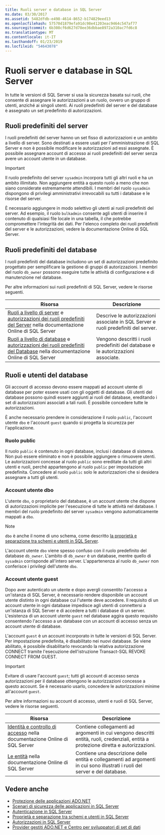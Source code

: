 ```yaml
---
title: Ruoli server e database in SQL Server
ms.date: 03/30/2017
ms.assetid: 5482dfdb-e498-4614-8652-b174829eed13
ms.openlocfilehash: 57570d1879efa91dc98e41203eac9464c547af77
ms.sourcegitcommit: 6b308cf6d627d78ee36dbbae8972a310ac7fd6c8
ms.translationtype: MT
ms.contentlocale: it-IT
ms.lasthandoff: 01/23/2019
ms.locfileid: "54643078"
---
```

# <a name="server-and-database-roles-in-sql-server"></a>Ruoli server e database in SQL Server
In tutte le versioni di SQL Server si usa la sicurezza basata sui ruoli, che consente di assegnare le autorizzazioni a un ruolo, ovvero un gruppo di utenti, anziché ai singoli utenti. Ai ruoli predefiniti del server e del database è assegnato un set predefinito di autorizzazioni.  
  
## <a name="fixed-server-roles"></a>Ruoli predefiniti del server  
 I ruoli predefiniti del server hanno un set fisso di autorizzazioni e un ambito a livello di server. Sono destinati a essere usati per l'amministrazione di SQL Server e non è possibile modificare le autorizzazioni ad essi assegnate. È possibile assegnare account di accesso ai ruoli predefiniti del server senza avere un account utente in un database.  
  
> [!IMPORTANT]
>  Il ruolo predefinito del server `sysadmin` incorpora tutti gli altri ruoli e ha un ambito illimitato. Non aggiungere entità a questo ruolo a meno che non siano considerate estremamente attendibili. I membri del ruolo `sysadmin` dispongono di privilegi amministrativi irrevocabili su tutti i database e le risorse del server.  
  
 È necessario aggiungere in modo selettivo gli utenti ai ruoli predefiniti del server. Ad esempio, il ruolo `bulkadmin` consente agli utenti di inserire il contenuto di qualsiasi file locale in una tabella, il che potrebbe compromettere l'integrità dei dati. Per l'elenco completo dei ruoli predefiniti del server e le autorizzazioni, vedere la documentazione Online di SQL Server.  
  
## <a name="fixed-database-roles"></a>Ruoli predefiniti del database  
 I ruoli predefiniti del database includono un set di autorizzazioni predefinito progettato per semplificare la gestione di gruppi di autorizzazioni. I membri del ruolo `db_owner` possono eseguire tutte le attività di configurazione e di manutenzione nel database.  
  
 Per altre informazioni sui ruoli predefiniti di SQL Server, vedere le risorse seguenti.  
  
|Risorsa|Descrizione|  
|--------------|-----------------|  
|[Ruoli a livello di server](/sql/relational-databases/security/authentication-access/server-level-roles) e [autorizzazioni dei ruoli predefiniti del Server](https://msdn.microsoft.com/library/ms175892.aspx) nella documentazione Online di SQL Server|Descrive le autorizzazioni associate in SQL Server e ruoli predefiniti del server.|  
|[Ruoli a livello di database](/sql/relational-databases/security/authentication-access/database-level-roles) e [autorizzazioni dei ruoli predefiniti del Database](https://msdn.microsoft.com/library/ms189612.aspx) nella documentazione Online di SQL Server|Vengono descritti i ruoli predefiniti del database e le autorizzazioni associate.|  
  
## <a name="database-roles-and-users"></a>Ruoli e utenti del database  
 Gli account di accesso devono essere mappati ad account utente di database per poter essere usati con gli oggetti di database. Gli utenti del database possono quindi essere aggiunti ai ruoli del database, ereditando i set di autorizzazioni associati a tali ruoli. È possibile concedere tutte le autorizzazioni.  
  
 È anche necessario prendere in considerazione il ruolo `public`, l'account utente `dbo` e l'account `guest` quando si progetta la sicurezza per l'applicazione.  
  
### <a name="the-public-role"></a>Ruolo public  
 Il ruolo `public` è contenuto in ogni database, inclusi i database di sistema. Non può essere eliminato e non è possibile aggiungere o rimuovere utenti. Le autorizzazioni concesse al ruolo `public` sono ereditate da tutti gli altri utenti e ruoli, perché appartengono al ruolo `public` per impostazione predefinita. Concedere al ruolo `public` solo le autorizzazioni che si desidera assegnare a tutti gli utenti.  
  
### <a name="the-dbo-user-account"></a>Account utente dbo  
 L'utente `dbo`, o proprietario del database, è un account utente che dispone di autorizzazioni implicite per l'esecuzione di tutte le attività nel database. I membri del ruolo predefinito del server `sysadmin` vengono automaticamente mappati a `dbo`.  
  
> [!NOTE]
>  `dbo` è anche il nome di uno schema, come descritto [la proprietà e separazione tra schemi e utenti in SQL Server](../../../../../docs/framework/data/adonet/sql/ownership-and-user-schema-separation-in-sql-server.md).  
  
 L'account utente `dbo` viene spesso confuso con il ruolo predefinito del database `db_owner`. L'ambito di `db_owner` è un database, mentre quello di `sysadmin` corrisponde all'intero server. L'appartenenza al ruolo `db_owner` non conferisce i privilegi dell'utente `dbo`.  
  
### <a name="the-guest-user-account"></a>Account utente guest  
 Dopo aver autenticato un utente e dopo avergli consentito l'accesso a un'istanza di SQL Server, è necessario rendere disponibile un account utente distinto in ogni database cui l'utente deve accedere. Il requisito di un account utente in ogni database impedisce agli utenti di connettersi a un'istanza di SQL Server e di accedere a tutti i database di un server. L'esistenza di un account utente `guest` nel database aggira questo requisito consentendo l'accesso a un database con un account di accesso senza un account utente di database.  
  
 L'account `guest` è un account incorporato in tutte le versioni di SQL Server. Per impostazione predefinita, è disabilitato nei nuovi database. Se viene abilitato, è possibile disabilitarlo revocando la relativa autorizzazione CONNECT tramite l'esecuzione dell'istruzione Transact-SQL REVOKE CONNECT FROM GUEST.  
  
> [!IMPORTANT]
>  Evitare di usare l'account `guest`; tutti gli account di accesso senza autorizzazioni per il database ottengono le autorizzazioni concesse a questo account. Se è necessario usarlo, concedere le autorizzazioni minime all'account `guest`.  
  
 Per altre informazioni su account di accesso, utenti e ruoli di SQL Server, vedere le risorse seguenti.  
  
|Risorsa|Descrizione|  
|--------------|-----------------|  
|[Identità e controllo di accesso](https://msdn.microsoft.com/library/bb510418.aspx) nella documentazione Online di SQL Server|Contiene collegamenti ad argomenti in cui vengono descritti entità, ruoli, credenziali, entità a protezione diretta e autorizzazioni.|  
|[Le entità](/sql/relational-databases/security/authentication-access/principals-database-engine) nella documentazione Online di SQL Server|Contiene una descrizione delle entità e collegamenti ad argomenti in cui sono illustrati i ruoli del server e del database.|  
  
## <a name="see-also"></a>Vedere anche
- [Protezione delle applicazioni ADO.NET](../../../../../docs/framework/data/adonet/securing-ado-net-applications.md)
- [Scenari di sicurezza delle applicazioni in SQL Server](../../../../../docs/framework/data/adonet/sql/application-security-scenarios-in-sql-server.md)
- [Autenticazione in SQL Server](../../../../../docs/framework/data/adonet/sql/authentication-in-sql-server.md)
- [Proprietà e separazione tra schemi e utenti in SQL Server](../../../../../docs/framework/data/adonet/sql/ownership-and-user-schema-separation-in-sql-server.md)
- [Autorizzazioni in SQL Server](../../../../../docs/framework/data/adonet/sql/authorization-and-permissions-in-sql-server.md)
- [Provider gestiti ADO.NET e Centro per sviluppatori di set di dati](https://go.microsoft.com/fwlink/?LinkId=217917)
